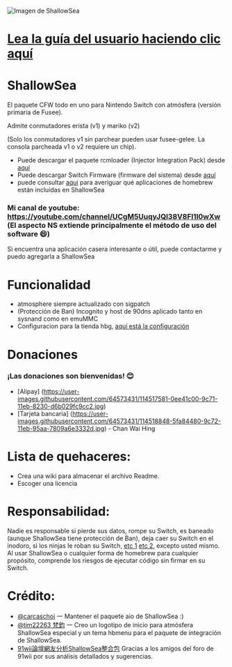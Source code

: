 ![Imagen de ShallowSea](https://user-images.githubusercontent.com/64573431/115142050-358bc380-a072-11eb-855b-357475e4f3d7.jpg)
# [Lea la guía del usuario haciendo clic aquí](https://github.com/carcaschoi/ShallowSea/blob/main/User%20guide.md)
# ShallowSea
El paquete CFW todo en uno para Nintendo Switch con atmósfera (versión primaria de Fusee).

Admite conmutadores erista (v1) y mariko (v2)

(Solo los conmutadores v1 sin parchear pueden usar fusee-gelee. La consola parcheada v1 o v2 requiere un chip).
* Puede descargar el paquete rcmloader (Injector Integration Pack) desde [aquí](https://github.com/carcaschoi/rcmloader-package)
* Puede descargar Switch Firmware (firmware del sistema) desde [aquí](https://darthsternie.net/switch-firmwares/)
* puede consultar [aquí](https://github.com/carcaschoi/ShallowSea/blob/main/ShallowSea%20homebrew%20app%20includes.md) para averiguar qué aplicaciones de homebrew están incluidas en ShallowSea
### Mi canal de youtube: https://youtube.com/channel/UCgM5UuqyJQl38V8FI1l0wXw (El aspecto NS extiende principalmente el método de uso del software 😄)
Si encuentra una aplicación casera interesante o útil, puede contactarme y puedo agregarla a ShallowSea
# Funcionalidad
* atmosphere siempre actualizado con sigpatch
* (Protección de Ban) Incognito y host de 90dns aplicado tanto en sysnand como en emuMMC
* Configuracion para la tienda hbg, [aquí está la configuración](https://github.com/carcaschoi/ShallowSea/blob/main/tinfoil%20shop%20setup)

# Donaciones
### ¡Las donaciones son bienvenidas! 😊
* [Alipay] (https://user-images.githubusercontent.com/64573431/114517581-0ee41c00-9c71-11eb-8230-d6b029fc9cc2.jpg)
* [Tarjeta bancaria] (https://user-images.githubusercontent.com/64573431/114518848-5fa84480-9c72-11eb-95aa-7809a6e3332d.jpg) - Chan Wai Hing

# Lista de quehaceres:
* Crea una wiki para almacenar el archivo Readme.
* Escoger una licencia

# Responsabilidad:
Nadie es responsable si pierde sus datos, rompe su Switch, es baneado (aunque ShallowSea tiene protección de Ban), deja caer su Switch en el inodoro, si los ninjas le roban su Switch, [etc 1](https://www.youtube.com/watch?v=XnwvYiMK3ik) [etc 2](https://www.youtube.com/watch?v=6X5kP6NjDTw), excepto usted mismo. Al usar ShallowSea o cualquier forma de homebrew para cualquier propósito, comprende los riesgos de ejecutar código sin firmar en su Switch.
# Crédito:
* [@carcaschoi](https://github.com/carcaschoi) 一 Mantener el paquete aio de ShallowSea :)
* [@tim22263 梵鈞](https://github.com/tim22263) 一 Creo un logotipo de inicio para atmósfera ShallowSea especial y un tema hbmenu para el paquete de integración de ShallowSea.
* [91wii論壇網友分析ShallowSea整合包](https://www.91wii.com/thread-231061-1-1.html) Gracias a los amigos del foro de 91wii por sus análisis detallados y sugerencias.
